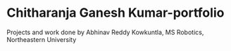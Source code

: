 # Chitharanja Ganesh Kumar-portfolio
Projects and work done by Abhinav Reddy Kowkuntla, MS Robotics, Northeastern University

